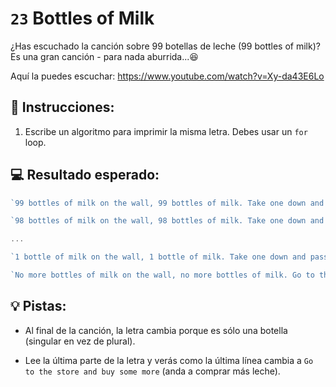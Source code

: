 # `23` Bottles of Milk

¿Has escuchado la canción sobre 99 botellas de leche (99 bottles of milk)?  Es una gran canción - para nada aburrida...😆

Aquí la puedes escuchar: https://www.youtube.com/watch?v=Xy-da43E6Lo

## 📝 Instrucciones:

1. Escribe un algoritmo para imprimir la misma letra. Debes usar un `for` loop.

## 💻 Resultado esperado:

```js
`99 bottles of milk on the wall, 99 bottles of milk. Take one down and pass it around, 98 bottles of milk on the wall.`

`98 bottles of milk on the wall, 98 bottles of milk. Take one down and pass it around, 97 bottles of milk on the wall.`

...

`1 bottle of milk on the wall, 1 bottle of milk. Take one down and pass it around, no more bottles of milk on the wall.`

`No more bottles of milk on the wall, no more bottles of milk. Go to the store and buy some more, 99 bottles of milk on the wall.`
```

## 💡 Pistas:

+ Al final de la canción, la letra cambia porque es sólo una botella (singular en vez de plural).

+ Lee la última parte de la letra y verás como la última línea cambia a `Go to the store and buy some more` (anda a comprar más leche).
